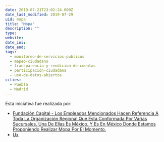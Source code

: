 ```yaml
---
date: 2019-07-21T23:02:24.000Z
date_last_modified: 2019-07-29
uid: mopa
title: "Mopa"
description: ""
type: 
website: 
date_ini: 
date_end: 
tags:
  - monitoreo-de-servicios-publicos
  - mapeo-ciudadano
  - transparencia-y-rendicion-de-cuentas
  - participación-ciudadana
  - uso-de-datos-abiertos
cities: 
  - Puebla
  - Madrid
---
```


Esta iniciativa fue realizada por:

- [Fundación Capital - Los Empleados Mencionados Hacen Referencia A Toda La Organización Regional Que Esta Conformada Por Varias Sucursales. Una De Ellas Es México, Y Es En México Donde Estamos Proponiendo Realizar Mopa Por El Momento.](/i/fundacion-capital-los-empleados-mencionados-hacen-referencia-a-toda-la-organizacion-regional-que-esta-conformada-por-varias-sucursales-una-de-ellas-es-mexico-y-es-en-mexico-donde-estamos-proponiendo-realizar-mopa-por-el-momento.html)
- [Ux](/i/ux.html)
